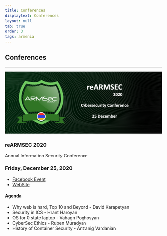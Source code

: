 ```yaml
---
title: Conferences
displaytext: Conferences
layout: null
tab: true
order: 3
tags: armenia
---
```


## Conferences

<hr>
<img src="assets/images/armseclogo.png" alt="reARMSEC2020"/>

### reARMSEC 2020 
Annual Information Security Conference

### Friday, December 25, 2020

- [Facebook Event](https://www.facebook.com/events/3612982845485388/)
- [WebSite](https://armsec.org/)

#### Agenda

- Why web is hard, Top 10 and Beyond - David Karapetyan
- Security in ICS - Hrant Haroyan
- OS for 0 state laptop - Vahagn Poghosyan
- CyberSec Ethics - Ruben Muradyan
- History of Container Security - Antranig Vardanian
